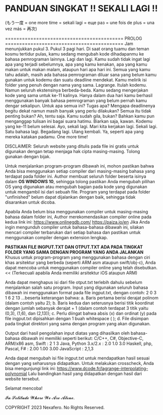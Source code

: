 # PANDUAN SINGKAT !! SEKALI LAGI !!
(もう一度 = one more time = sekali lagi = еще раз = une fois de plus = una vez más = 再次)

========================================== PROLOG ==========================================
Jam menunjukkan pukul 3. Pukul 3 pagi hari. Di saat orang tuamu dan teman kosmu tertidur pulas, kamu sedang mengubah kode dihadapanmu ke bahasa pemrograman lainnya. Lagi dan lagi. Kamu sudah tidak ingat lagi apa yang terjadi sebelumnya, apa yang kamu kenakan, apa yang kamu makan untuk makan malam, ataupun hari apa hari ini. Semua yang kamu tahu adalah, masih ada bahasa pemrograman diluar sana yang belum kamu gunakan untuk kodemu dan suatu deadline mendekat. Kamu melirik isi folder yang penuh dengan nama yang sama. Lagrange. Itulah kodemu. Namun seluruh ekstensinya berbeda-beda. Kamu sedang mengerjakan kode yang sama untuk ke-11 kalinya. Hanya dalam dua hari kamu berhasil menggunakan banyak bahasa pemrograman yang belum pernah kamu dengar sekalipun. Untuk apa semua ini? Tugas apa? Mengapa deadlinenya begitu dekat namun masih banyak yang perlu dilakukan? Semua itu tidak penting bukan? Ah, tentu saja. Kamu sudah gila, bukan? Bahkan kamu pun menganggap tulisan ini bagai suara hatimu. Biarkan saja, kawan. Kodemu yang ke-11 belum selesai. Ayo, sekali lagi. Mari kita kerjakan lagi. Sekali lagi. Satu bahasa lagi. Begadang lagi. Ulang kembali. Ya, seperti apa yang mereka katakan padamu. One more time!

DISCLAIMER: Seluruh website yang ditulis pada file ini gratis untuk digunakan dengan tetap menjaga hak cipta masing-masing. Tolong gunakan dengan bijak.

Untuk menjalankan program-program dibawah ini, mohon pastikan bahwa Anda bisa menggunakan setiap compiler dari masing-masing bahasa yang terdapat pada folder ini. Author membuat seluruh folder beserta isinya dalam **OS WINDOWS 10**, sehingga tolong pastikan Anda mengubah pilihan OS yang digunakan atau mengubah bagian pada kode yang digunakan untuk mengambil isi dari sebuah file. Program yang terdapat pada folder "unfinished" belum dapat dijalankan dengan baik, sehingga tidak disarankan untuk dicoba.

Apabila Anda belum bisa menggunakan compiler untuk masing-masing bahasa dalam folder ini, Author merekomendasikan compiler online pada kedua link ini:
https://www.onlinegdb.com/
https://paiza.io/en
Jika Anda ingin mengunduh compiler untuk bahasa-bahasa dibawah ini, silakan mencari compiler terbarukan dari setiap bahasa dan pastikan untuk menggunakan compiler dengan extension lengkap.

**PASTIKAN FILE INGPUT.TXT DAN OTPUT.TXT ADA PADA TINGKAT FOLDER YANG SAMA DENGAN PROGRAM YANG ANDA JALANKAN**
Khusus untuk program-program yang menggunakan bahasa dengan ciri khas arsitektur yang berbeda (seperti ARM asm ataupun swift/obj-c), Anda dapat mencoba untuk menggunakan compiler online yang telah disebutkan.
<< (Terkecuali apabila Anda memiliki arsitektur iOS ataupun ARM)

Anda dapat menghapus isi dari file otput.txt terlebih dahulu sebelum menjalankan salah satu program. Input yang digunakan seluruh bahasa dibawah ini menggunakan format pada file ingput.txt, dengan contoh:
2
0 3
1 6
2 13
...beserta keterangan bahwa:
a. Baris pertama berisi derajat polinom (dalam contoh yaitu 2);
b. Baris kedua dan seterusnya berisi titik koordinat dengan jumlah sebanyak derajat + 1 (dalam contoh terdapat 3 titik yaitu (0,3), (1,6), dan (2,13));
c. Perlu diingat bahwa absis (x) dan ordinat (y) pada file ingput.txt dipisahkan dengan 1 buah whitespace ( );
d. File disimpan pada tingkat direktori yang sama dengan program yang akan digunakan.

Output dari hasil pengolahan input diatas yang dihasilkan oleh bahasa-bahasa dibawah ini memiliki seperti berikut:
C/C++, C#, Objective-C, ARM/x86 asm, Swift :
2 1 3
Java, Python 3.x/2.x :
2.0 1.0 3.0
Haskell, php, Pascal, F# :
2.00 1.00 3.00
JavaScript :
2,1,3

Anda dapat mengubah isi file ingput.txt untuk mendapatkan hasil sesuai dengan yang seharusnya didapatkan. Untuk melakukan crosscheck, Anda bisa mengunjungi link ini:
https://www.dcode.fr/lagrange-interpolating-polynomial
Lalu bandingkan hasil yang didapatkan dengan hasil dari website tersebut.

Selamat mencoba!

𝓘𝓷 𝓢𝓸𝓵𝓲𝓽𝓾𝓭𝓮 𝓦𝓱𝓮𝓻𝓮 𝓦𝓮 𝓐𝓻𝓮 𝓐𝓵𝓸𝓷𝓮.

COPYRIGHT 2023 Nexafero. No Rights Reserved.